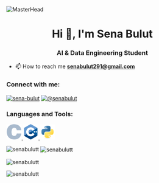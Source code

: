 ![MasterHead](https://miro.medium.com/v2/format:webp/1*CmjmgiI3Sr6oByNZ81pkhQ.jpeg)


<h1 align="center">Hi 👋, I'm Sena Bulut</h1>
<h3 align="center">AI & Data Engineering Student</h3>

- 📫 How to reach me **senabulut291@gmail.com**

<h3 align="left">Connect with me:</h3>
<p align="left">
<a href="https://linkedin.com/in/senabulut" target="blank"><img align="center" src="https://raw.githubusercontent.com/rahuldkjain/github-profile-readme-generator/master/src/images/icons/Social/linked-in-alt.svg" alt="sena-bulut" height="30" width="40" /></a>
<a href="https://medium.com/@senabulut" target="blank"><img align="center" src="https://raw.githubusercontent.com/rahuldkjain/github-profile-readme-generator/master/src/images/icons/Social/medium.svg" alt="@senabulut" height="30" width="40" /></a>
</p>

<h3 align="left">Languages and Tools:</h3>
<p align="left"> <a href="https://www.cprogramming.com/" target="_blank" rel="noreferrer"> <img src="https://raw.githubusercontent.com/devicons/devicon/master/icons/c/c-original.svg" alt="c" width="40" height="40"/> </a> <a href="https://www.w3schools.com/cpp/" target="_blank" rel="noreferrer"> <img src="https://raw.githubusercontent.com/devicons/devicon/master/icons/cplusplus/cplusplus-original.svg" alt="cplusplus" width="40" height="40"/> </a> <a href="https://www.python.org" target="_blank" rel="noreferrer"> <img src="https://raw.githubusercontent.com/devicons/devicon/master/icons/python/python-original.svg" alt="python" width="40" height="40"/> </a> </p>

<p><img align="left" src="https://github-readme-stats.vercel.app/api/top-langs?username=senabulutt&show_icons=true&locale=en&layout=compact" alt="senabulutt" /></p>

<p>&nbsp;<img align="center" src="https://github-readme-stats.vercel.app/api?username=senabulutt&show_icons=true&locale=en" alt="senabulutt" /></p>

<p><img align="center" src="https://github-readme-streak-stats.herokuapp.com/?user=senabulutt&" alt="senabulutt" /></p>
<p align="left"> <img src="https://komarev.com/ghpvc/?username=senabulutt&label=Profile%20views&color=0e75b6&style=flat" alt="senabulutt" /> </p>
